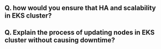 ## Q. how would you ensure that HA and scalability in EKS cluster?

## Q. Explain the process of updating nodes in EKS cluster without causing downtime?
